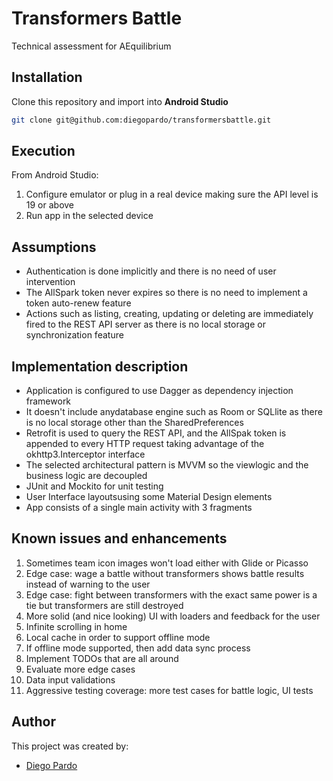 # Transformers Battle
Technical assessment for AEquilibrium

## Installation
Clone this repository and import into **Android Studio**
```bash
git clone git@github.com:diegopardo/transformersbattle.git
```

## Execution
From Android Studio:
1. Configure emulator or plug in a real device making sure the API level is 19 or above
2. Run app in the selected device

## Assumptions
* Authentication is done implicitly and there is no need of user intervention
* The AllSpark token never expires so there is no need to implement a token auto-renew feature
* Actions such as listing, creating, updating or deleting are immediately fired to the REST API server as there is no local storage or synchronization feature

## Implementation description
* Application is configured to use Dagger as dependency injection framework
* It doesn't include anydatabase engine such as Room or SQLlite as there is no local storage other than the SharedPreferences
* Retrofit is used to query the REST API, and the AllSpak token is appended to every HTTP request taking advantage of the okhttp3.Interceptor interface
* The selected architectural pattern is MVVM so the viewlogic and the business logic are decoupled
* JUnit and Mockito for unit testing
* User Interface layoutsusing some Material Design elements
* App consists of a single main activity with 3 fragments

## Known issues and enhancements
1. Sometimes team icon images won't load either with Glide or Picasso
2. Edge case: wage a battle without transformers shows battle results instead of warning to the user
3. Edge case: fight between transformers with the exact same power is a tie but transformers are still destroyed
4. More solid (and nice looking) UI with loaders and feedback for the user
5. Infinite scrolling in home
6. Local cache in order to support offline mode
7. If offline mode supported, then add data sync process
8. Implement TODOs that are all around
9. Evaluate more edge cases
10. Data input validations
11. Aggressive testing coverage: more test cases for battle logic, UI tests

## Author
This project was created by:
* [Diego Pardo](mailto:diepardo@gmail.com)